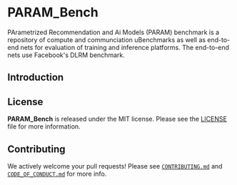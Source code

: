 # PARAM_Bench

PArametrized Recommendation and Ai Models (PARAM) benchmark is a repository of compute and communciation uBenchmarks as well as end-to-end nets for evaluation of training and inference platforms. The end-to-end nets use Facebook's DLRM benchmark.

## Introduction

## License

**PARAM_Bench** is released under the MIT license. Please see the [LICENSE](LICENSE) file for more information.

## Contributing

We actively welcome your pull requests! Please see [`CONTRIBUTING.md`](CONTRIBUTING.md) and [`CODE_OF_CONDUCT.md`](CODE_OF_CONDUCT.md) for more info.
